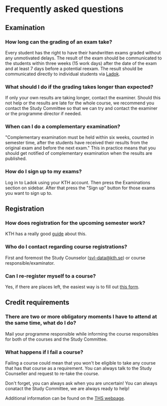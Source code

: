 # Frequently asked questions

## Examination

### How long can the grading of an exam take?
Every student has the right to have their handwritten exams graded without any unmotivated delays. The result of the exam should be communicated to the students within three weeks (15 work days) after the date of the exam and at least 7 days before a potential reexam. The result should be communicated directly to individual students via [Ladok](https://www.student.ladok.se/student/app/studentwebb/).

### What should I do if the grading takes longer than expected?
If only your own results are taking longer, contact the examiner. Should this not help or the results are late for the whole course, we recommend you contact the Study Committee so that we can try and contact the examiner or the programme director if needed.

### When can I do a complementary examination?
"Complementary examination must be held within six weeks, counted in semester time, after the students have received their results from the original exam and before the next exam." This in practice means that you should get notified of complementary examination when the results are published.

### How do I sign up to my exams?
Log in to Ladok using your KTH account. Then press the Examinations section on sidebar. After that press the "Sign up" button for those exams you want to sign up to.

## Registration

### How does registration for the upcoming semester work?
KTH has a really good [guide](https://www.kth.se/en/student/studier/val/valja-kurs-1.316312) about this.

### Who do I contact regarding course registrations?
First and foremost the Study Counselor (<svl-data@kth.se>) or course responsible/examinator.

### Can I re-register myself to a course?
Yes, if there are places left, the easiest way is to fill out [this form](https://www.kth.se/en/student/studier/kurs/kursregistrering/omregistrering-pa-kurs-1.1142776).

## Credit requirements

### There are two or more obligatory moments I have to attend at the same time, what do I do?
Mail your programme responsible while informing the course responsibles for both of the courses and the Study Committee.

### What happens if I fail a course?
Failing a course could mean that you won't be eligible to take any course that has that course as a requirement. You can always talk to the Study Counseller and request to re-take the course.

Don't forget, you can always ask when you are uncertain! You can always conatact the Study Committee, we are always ready to help!

Additional information can be found on the [THS webpage](https://thskth.se/en/education).
